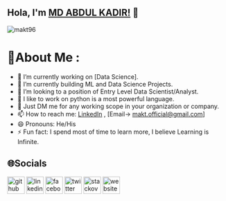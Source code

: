 ## Hola, I'm [MD ABDUL KADIR!](https://makt96.github.io/) 👋

<p align="left"> <img src="https://komarev.com/ghpvc/?username=makt96&label=Views&color=blue&style=plastic" alt="makt96" /> </p>

# 💫About Me :
- 🔭 I’m currently working on [Data Science].
- 🌱 I’m currently building ML and Data Science Projects.
- 👯 I’m looking to a position of Entry Level Data Scientist/Analyst.
- 🤔 I like to work on python is a most powerful language.
- 💬 Just DM me for any working scope in your organization or company.
- 📫 How to reach me: [LinkedIn](https://www.linkedin.com/in/makt/) , [Email-> makt.official@gmail.com]
- 😄 Pronouns: He/His
- ⚡ Fun fact: I spend most of time to learn more, I believe Learning is Infinite.


## 🌐Socials
[<img src='https://cdn.jsdelivr.net/npm/simple-icons@3.0.1/icons/github.svg' alt='github' height='40'>](https://github.com/makt96)  [<img src='https://cdn.jsdelivr.net/npm/simple-icons@3.0.1/icons/linkedin.svg' alt='linkedin' height='40'>](https://www.linkedin.com/in/makt/)  [<img src='https://cdn.jsdelivr.net/npm/simple-icons@3.0.1/icons/facebook.svg' alt='facebook' height='40'>](https://www.facebook.com/MQTAYEF)  [<img src='https://cdn.jsdelivr.net/npm/simple-icons@3.0.1/icons/twitter.svg' alt='twitter' height='40'>](https://twitter.com/makt_96)  [<img src='https://cdn.jsdelivr.net/npm/simple-icons@3.0.1/icons/stackoverflow.svg' alt='stackoverflow' height='40'>](https://stackoverflow.com/users/13824261) [<img src='https://cdn.jsdelivr.net/npm/simple-icons@3.0.1/icons/icloud.svg' alt='website' height='40'>](https://makt96.github.io/)   
